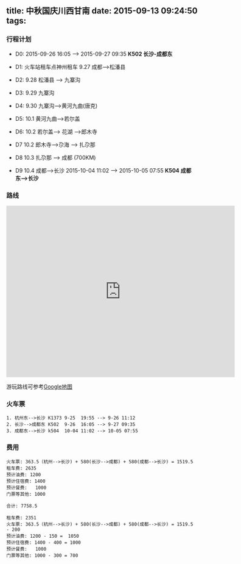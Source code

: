 title: 中秋国庆川西甘南
date: 2015-09-13 09:24:50
tags:
---

### 行程计划

- D0:
	2015-09-26 16:05 --> 2015-09-27 09:35  **K502 长沙-成都东**

- D1:
	火车站租车点神州租车
	9.27   成都—>松潘县

- D2:
	9.28   松潘县 --> 九寨沟

- D3:
	9.29   九寨沟

- D4:
	9.30   九寨沟—>黄河九曲(唐克)

- D5:
	10.1   黄河九曲—>若尔盖

- D6:
	10.2   若尔盖—> 花湖 —>郎木寺

- D7
	10.2   郎木寺-->尕海 —> 扎尕那

- D8
	10.3 扎尕那 —> 成都  (700KM)

- D9
	10.4 成都-->长沙
	2015-10-04 11:02 --> 2015-10-05 07:55 **K504 成都东-->长沙** 

### 路线
<iframe
src="http://www.google.cn/maps/embed?pb=!1m76!1m12!1m3!1d3391356.2830635034!2d103.59254563185134!3d32.15448383926805!2m3!1f0!2f0!3f0!3m2!1i1024!2i768!4f13.1!4m61!3e0!4m5!1s0x36efc52300447721%3A0xb98652ce2e240e02!2z5Zub5bed55yB5oiQ6YO9!3m2!1d30.572269!2d104.066541!4m5!1s0x36f75ee4828bc7f3%3A0x1187404ebc2b25b4!2z5Zub5bed55yB6Zi_5Z2d6JeP5peP576M5peP6Ieq5rK75bee5p2-5r2Y5Y6_!3m2!1d32.655325!2d103.604698!4m5!1s0x36f7bdf69e1c6729%3A0xc9fde8c8b5f60cc6!2z5Lmd5a-o5rKf5Zu95a625YWs5Zut!3m2!1d33.2600421!2d103.91859939999999!4m5!1s0x36f8ea584887077f%3A0x9487c3b48526110!2z6buE5rKz5Lmd5puy56ys5LiA5rm-!3m2!1d33.474258999999996!2d102.470833!4m5!1s0x36f865b9a17cb557%3A0x3aaa735fc506a9c6!2z5Zub5bed55yB6Zi_5Z2d6JeP5peP576M5peP6Ieq5rK75bee6Iul5bCU55uW5Y6_!3m2!1d33.575891999999996!2d102.961798!4m5!1s0x3657d30c052afd97%3A0xa237115dbd87e2d1!2z6Iqx5rmW6aOO5pmv5Yy6!3m2!1d33.948563199999995!2d102.84513869999999!4m5!1s0x365630912692f667%3A0x1fc1e247b5a250d4!2z55SY6IKD55yB55SY5Y2X6JeP5peP6Ieq5rK75bee56KM5puy5Y6_6YOO5pyo5a-66ZWH!3m2!1d34.090036!2d102.63680099999999!4m5!1s0x36561328b54f11c9%3A0xb5ec2a39b9be289d!2z5bCV5rW3!3m2!1d34.230658999999996!2d102.30626799999999!4m5!1s0x3657960bb8da9edb%3A0x776160d1461f224d!2z5omO5bCV6YKj!3m2!1d34.23815!2d103.192922!4m5!1s0x36efc52300447721%3A0xb98652ce2e240e02!2z5Zub5bed55yB5oiQ6YO9!3m2!1d30.572269!2d104.066541!5e1!3m2!1szh-CN!2scn!4v1442136663666"
width="600" height="450" frameborder="0" style="border:0" allowfullscreen></iframe>


游玩路线可参考[Google地图](http://www.google.cn/maps/dir/%E5%9B%9B%E5%B7%9D%E7%9C%81%E6%88%90%E9%83%BD/%E5%9B%9B%E5%B7%9D%E7%9C%81%E9%98%BF%E5%9D%9D%E8%97%8F%E6%97%8F%E7%BE%8C%E6%97%8F%E8%87%AA%E6%B2%BB%E5%B7%9E%E6%9D%BE%E6%BD%98%E5%8E%BF/%E4%B9%9D%E5%AF%A8%E6%B2%9F%E5%9B%BD%E5%AE%B6%E5%85%AC%E5%9B%AD/%E9%BB%84%E6%B2%B3%E4%B9%9D%E6%9B%B2%E7%AC%AC%E4%B8%80%E6%B9%BE/%E5%9B%9B%E5%B7%9D%E7%9C%81%E9%98%BF%E5%9D%9D%E8%97%8F%E6%97%8F%E7%BE%8C%E6%97%8F%E8%87%AA%E6%B2%BB%E5%B7%9E%E8%8B%A5%E5%B0%94%E7%9B%96%E5%8E%BF/%E8%8A%B1%E6%B9%96%E9%A3%8E%E6%99%AF%E5%8C%BA/%E7%94%98%E8%82%83%E7%9C%81%E7%94%98%E5%8D%97%E8%97%8F%E6%97%8F%E8%87%AA%E6%B2%BB%E5%B7%9E%E7%A2%8C%E6%9B%B2%E5%8E%BF%E9%83%8E%E6%9C%A8%E5%AF%BA%E9%95%87/%E5%B0%95%E6%B5%B7/%E6%89%8E%E5%B0%95%E9%82%A3/%E5%9B%9B%E5%B7%9D%E7%9C%81%E6%88%90%E9%83%BD/@32.1544838,103.5925456,778789m/data=!3m1!1e3!4m62!4m61!1m5!1m1!1s0x36efc52300447721:0xb98652ce2e240e02!2m2!1d104.066541!2d30.572269!1m5!1m1!1s0x36f75ee4828bc7f3:0x1187404ebc2b25b4!2m2!1d103.604698!2d32.655325!1m5!1m1!1s0x36f7bdf69e1c6729:0xc9fde8c8b5f60cc6!2m2!1d103.9185994!2d33.2600421!1m5!1m1!1s0x36f8ea584887077f:0x9487c3b48526110!2m2!1d102.470833!2d33.474259!1m5!1m1!1s0x36f865b9a17cb557:0x3aaa735fc506a9c6!2m2!1d102.961798!2d33.575892!1m5!1m1!1s0x3657d30c052afd97:0xa237115dbd87e2d1!2m2!1d102.8451387!2d33.9485632!1m5!1m1!1s0x365630912692f667:0x1fc1e247b5a250d4!2m2!1d102.636801!2d34.090036!1m5!1m1!1s0x36561328b54f11c9:0xb5ec2a39b9be289d!2m2!1d102.306268!2d34.230659!1m5!1m1!1s0x3657960bb8da9edb:0x776160d1461f224d!2m2!1d103.192922!2d34.23815!1m5!1m1!1s0x36efc52300447721:0xb98652ce2e240e02!2m2!1d104.066541!2d30.572269!3e0)

### 火车票
	1. 杭州东-->长沙 K1373 9-25  19:55 --> 9-26 11:12
	2. 长沙-->成都东 K502  9-26  16:05 --> 9-27 09:35
	3. 成都东-->长沙 k504  10-04 11:02 --> 10-05 07:55

### 费用
    火车票: 363.5（杭州-->长沙) + 580(长沙-->成都) + 580(成都-->长沙) = 1519.5
	租车费: 2635
	预计油费: 1200
	预计住宿费: 1400
	预计餐费:   1000
	门票等其他: 1000

	合计: 7758.5

	租车费: 2351
    火车票: 363.5（杭州-->长沙) + 580(长沙-->成都) + 580(成都-->长沙) = 1519.5 - 200
	预计油费: 1200 - 150 =  1050
	预计住宿费: 1400 - 400 = 1000
	预计餐费:   1000
	门票等其他: 1000 - 300 = 700




